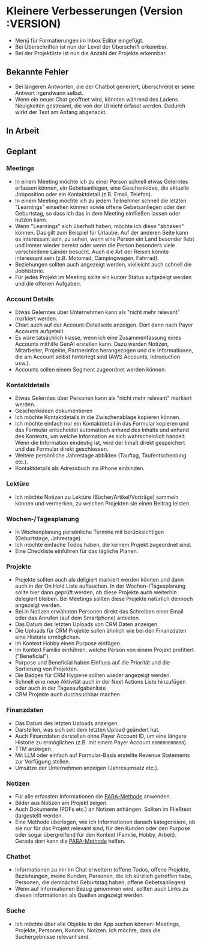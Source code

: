 # Kleinere Verbesserungen (Version :VERSION)

- Menü für Formatierungen im Inbox Editor eingefügt.
- Bei Überschriften ist nun der Level der Überschrift erkennbar.
- Bei der Projektliste ist nun die Anzahl der Projekte erkennbar.

## Bekannte Fehler

- Bei längeren Antworten, die der Chatbot generiert, überschreibt er seine Antwort irgendwann selbst.
- Wenn ein neuer Chat geöffnet wird, könnten während des Ladens Neuigkeiten gestreamt, die von der UI nicht erfasst werden. Dadurch wirkt der Text am Anfang abgehackt.

## In Arbeit

## Geplant

### Meetings

- In einem Meeting möchte ich zu einer Person schnell etwas Gelerntes erfassen können, ein Gebetsanliegen, eine Geschenkidee, die aktuelle Jobposition oder ein Kontaktdetail (z.B. Email, Telefon).
- In einem Meeting möchte ich zu jedem Teilnehmer schnell die letzten "Learnings" einsehen können sowie offene Gebetsanliegen oder den Geburtstag, so dass ich das in dem Meeting einfließen lassen oder nutzen kann.
- Wenn "Learnings" sich überholt haben, möchte ich diese "abhaken" können. Das gilt zum Beispiel für Urlaube. Auf der anderen Seite kann es interessant sein, zu sehen, wenn eine Person ein Land besonder liebt und immer wieder bereist oder wenn die Person besonders viele verschiedene Länder besucht. Auch die Art der Reisen könnte interessant sein (z.B. Motorrad, Campingwagen, Fahrrad).
- Beziehungen sollten auch angezeigt werden, vielleicht auch schnell die Jobhistorie.
- Für jedes Projekt im Meeting sollte ein kurzer Status aufgezeigt werden und die offenen Aufgaben.

### Account Details

- Etwas Gelerntes über Unternehmen kann als "nicht mehr relevant" markiert werden.
- Chart auch auf der Account-Detailseite anzeigen. Dort dann nach Payer Accounts aufgeteilt.
- Es wäre tatsächlich klasse, wenn ich eine Zusammenfassung eines Accounts mithilfe GenAI erstellen kann. Dazu werden Notizen, Mitarbeiter, Projekte, Partnerinfos herangezogen und die Informationen, die am Account selbst hinterlegt sind (AWS Accounts, Introduction usw.).
- Accounts sollen einem Segment zugeordnet werden können.

### Kontaktdetails

- Etwas Gelerntes über Personen kann als "nicht mehr relevant" markiert werden.
- Geschenkideen dokumentieren
- Ich möchte Kontaktdetails in die Zwischenablage kopieren können.
- Ich möchte einfach nur ein Kontaktdetail in das Formular kopieren und das Formular entscheidet automatisch anhand des Inhalts und anhand des Kontexts, um welche Information es sich wahrscheinlich handelt. Wenn die Information eindeutig ist, wird der Inhalt direkt gespeichert und das Formular direkt geschlossen.
- Weitere persönliche Jahrestage abbilden (Tauftag, Taufentscheidung etc.).
- Kontaktdetails als Adressbuch ins iPhone einbinden.

### Lektüre

- Ich möchte Notizen zu Lektüre (Bücher/Artikel/Vorträge) sammeln können und vermerken, zu welchen Projekten sie einen Beitrag leisten.

### Wochen-/Tagesplanung

- In Wochenplanung persönliche Termine mit berücksichtigen (Geburtstage, Jahrestage).
- Ich möchte einfache Todos haben, die keinem Projekt zugeordnet sind.
- Eine Checkliste einführen für das tägliche Planen.

### Projekte

- Projekte sollten auch als deligiert markiert werden können und dann auch in der On Hold Liste auftauchen. In der Wochen-/Tagesplanung sollte hier dann geprüft werden, ob diese Projekte auch weiterhin delegiert bleiben. Bei Meetings sollten diese Projekte natürlich dennoch angezeigt werden.
- Bei in Notizen erwähnten Personen direkt das Schreiben einer Email oder das Anrufen (auf dem Smartphone) anbieten.
- Das Datum des letzten Uploads von CRM Daten anzeigen.
- Die Uploads für CRM Projekte sollen ähnlich wie bei den Finanzdaten eine Historie ermöglichen.
- Im Kontext Hobby einen Purpose einfügen.
- Im Kontext Familie einführen, welche Person von einem Projekt profitiert ("Beneficial").
- Purpose und Beneficial haben Einfluss auf die Priorität und die Sortierung von Projekten.
- Die Badges für CRM Hygiene sollten wieder angezeigt werden.
- Schnell eine neue Aktivität auch in der Next Actions Liste hinzufügen oder auch in der Tagesaufgabenliste
- CRM Projekte auch durchsuchbar machen.

### Finanzdaten

- Das Datum des letzten Uploads anzeigen.
- Darstellen, was sich seit dem letzten Upload geändert hat.
- Auch Finanzdaten darstellen ohne Payer Account ID, um eine längere Historie zu ermöglichen (z.B. mit einem Payer Account `000000000000`).
- TTM anzeigen.
- Mit LLM oder einfach auf Formular-Basis erstellte Revenue Statements zur Verfügung stellen.
- Umsätze der Unternehmen anzeigen (Jahresumsatz etc.).

### Notizen

- Für alle erfassten Informationen die [PARA-Methode](https://fortelabs.com/blog/para/) anwenden.
- Bilder aus Notizen am Projekt zeigen.
- Auch Dokumente (PDFs etc.) an Notizen anhängen. Sollten im Fließtext dargestellt werden.
- Eine Methode überlegen, wie ich Informationen danach kategorisiere, ob sie nur für das Projekt relevant sind, für den Kunden oder den Purpose oder sogar übergreifend für den Kontext (Familie, Hobby, Arbeit). Gerade dort kann die [PARA-Methode](https://fortelabs.com/blog/para/) helfen.

### Chatbot

- Informationen zu mir im Chat erweitern (offene Todos, offene Projekte, Beziehungen, meine Kunden, Personen, die ich kürzlich getroffen habe, Personen, die demnächst Geburtstag haben, offene Gebetsanliegen)
- Wenn auf Informationen Bezug genommen wird, sollten auch Links zu diesen Informationen als Quellen angezeigt werden.

### Suche

- Ich möchte über alle Objekte in der App suchen können: Meetings, Projekte, Personen, Kunden, Notizen. Ich möchte, dass die Suchergebnisse relevant sind.
